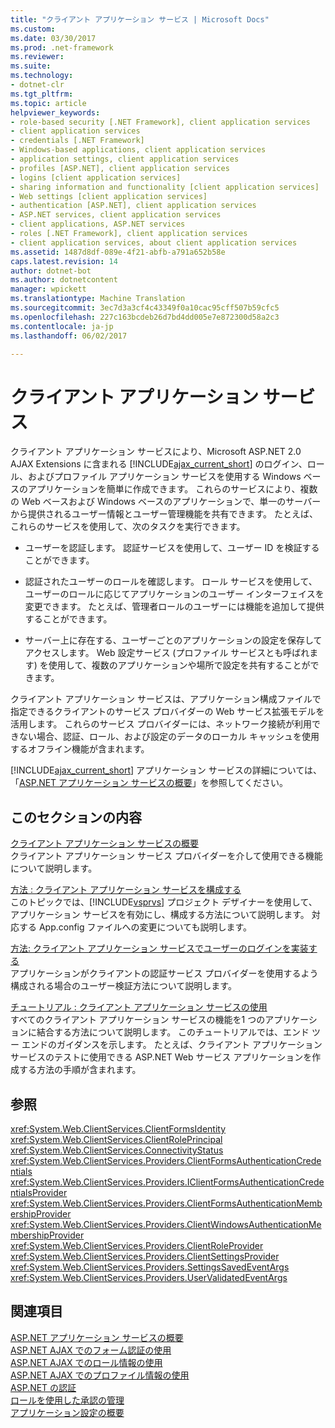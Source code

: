 ```yaml
---
title: "クライアント アプリケーション サービス | Microsoft Docs"
ms.custom: 
ms.date: 03/30/2017
ms.prod: .net-framework
ms.reviewer: 
ms.suite: 
ms.technology:
- dotnet-clr
ms.tgt_pltfrm: 
ms.topic: article
helpviewer_keywords:
- role-based security [.NET Framework], client application services
- client application services
- credentials [.NET Framework]
- Windows-based applications, client application services
- application settings, client application services
- profiles [ASP.NET], client application services
- logins [client application services]
- sharing information and functionality [client application services]
- Web settings [client application services]
- authentication [ASP.NET], client application services
- ASP.NET services, client application services
- client applications, ASP.NET services
- roles [.NET Framework], client application services
- client application services, about client application services
ms.assetid: 1487d8df-089e-4f21-abfb-a791a652b58e
caps.latest.revision: 14
author: dotnet-bot
ms.author: dotnetcontent
manager: wpickett
ms.translationtype: Machine Translation
ms.sourcegitcommit: 3ec7d3a3cf4c43349f0a10cac95cff507b59cfc5
ms.openlocfilehash: 227c163bcdeb26d7bd4dd005e7e872300d58a2c3
ms.contentlocale: ja-jp
ms.lasthandoff: 06/02/2017

---
```

# <a name="client-application-services"></a>クライアント アプリケーション サービス
クライアント アプリケーション サービスにより、Microsoft ASP.NET 2.0 AJAX Extensions に含まれる [!INCLUDE[ajax_current_short](../../../includes/ajax-current-short-md.md)] のログイン、ロール、およびプロファイル アプリケーション サービスを使用する Windows ベースのアプリケーションを簡単に作成できます。 これらのサービスにより、複数の Web ベースおよび Windows ベースのアプリケーションで、単一のサーバーから提供されるユーザー情報とユーザー管理機能を共有できます。 たとえば、これらのサービスを使用して、次のタスクを実行できます。  
  
-   ユーザーを認証します。 認証サービスを使用して、ユーザー ID を検証することができます。  
  
-   認証されたユーザーのロールを確認します。 ロール サービスを使用して、ユーザーのロールに応じてアプリケーションのユーザー インターフェイスを変更できます。 たとえば、管理者ロールのユーザーには機能を追加して提供することができます。  
  
-   サーバー上に存在する、ユーザーごとのアプリケーションの設定を保存してアクセスします。 Web 設定サービス (プロファイル サービスとも呼ばれます) を使用して、複数のアプリケーションや場所で設定を共有することができます。  
  
 クライアント アプリケーション サービスは、アプリケーション構成ファイルで指定できるクライアントのサービス プロバイダーの Web サービス拡張モデルを活用します。 これらのサービス プロバイダーには、ネットワーク接続が利用できない場合、認証、ロール、および設定のデータのローカル キャッシュを使用するオフライン機能が含まれます。  
  
 [!INCLUDE[ajax_current_short](../../../includes/ajax-current-short-md.md)] アプリケーション サービスの詳細については、「[ASP.NET アプリケーション サービスの概要](http://msdn.microsoft.com/library/1162e529-0d70-44b2-b3ab-83e60c695013)」を参照してください。  
  
## <a name="in-this-section"></a>このセクションの内容  
 [クライアント アプリケーション サービスの概要](../../../docs/framework/common-client-technologies/client-application-services-overview.md)  
 クライアント アプリケーション サービス プロバイダーを介して使用できる機能について説明します。  
  
 [方法 : クライアント アプリケーション サービスを構成する](../../../docs/framework/common-client-technologies/how-to-configure-client-application-services.md)  
 このトピックでは、[!INCLUDE[vsprvs](../../../includes/vsprvs-md.md)] プロジェクト デザイナーを使用して、アプリケーション サービスを有効にし、構成する方法について説明します。 対応する App.config ファイルへの変更についても説明します。  
  
 [方法: クライアント アプリケーション サービスでユーザーのログインを実装する](../../../docs/framework/common-client-technologies/how-to-implement-user-login-with-client-application-services.md)  
 アプリケーションがクライアントの認証サービス プロバイダーを使用するよう構成される場合のユーザー検証方法について説明します。  
  
 [チュートリアル : クライアント アプリケーション サービスの使用](../../../docs/framework/common-client-technologies/walkthrough-using-client-application-services.md)  
 すべてのクライアント アプリケーション サービスの機能を1 つのアプリケーションに結合する方法について説明します。 このチュートリアルでは、エンド ツー エンドのガイダンスを示します。 たとえば、クライアント アプリケーション サービスのテストに使用できる ASP.NET Web サービス アプリケーションを作成する方法の手順が含まれます。  
  
## <a name="reference"></a>参照  
 <xref:System.Web.ClientServices.ClientFormsIdentity>  
 <xref:System.Web.ClientServices.ClientRolePrincipal>  
 <xref:System.Web.ClientServices.ConnectivityStatus>  
 <xref:System.Web.ClientServices.Providers.ClientFormsAuthenticationCredentials>  
 <xref:System.Web.ClientServices.Providers.IClientFormsAuthenticationCredentialsProvider>  
 <xref:System.Web.ClientServices.Providers.ClientFormsAuthenticationMembershipProvider>  
 <xref:System.Web.ClientServices.Providers.ClientWindowsAuthenticationMembershipProvider>  
 <xref:System.Web.ClientServices.Providers.ClientRoleProvider>  
 <xref:System.Web.ClientServices.Providers.ClientSettingsProvider>  
 <xref:System.Web.ClientServices.Providers.SettingsSavedEventArgs>  
 <xref:System.Web.ClientServices.Providers.UserValidatedEventArgs>  
  
## <a name="see-also"></a>関連項目  
 [ASP.NET アプリケーション サービスの概要](http://msdn.microsoft.com/library/1162e529-0d70-44b2-b3ab-83e60c695013)   
 [ASP.NET AJAX でのフォーム認証の使用](http://msdn.microsoft.com/library/c50f7dc5-323c-4c63-b4f3-96edfc1e815e)   
 [ASP.NET AJAX でのロール情報の使用](http://msdn.microsoft.com/library/280f6ad9-ba1a-4fc9-b0cc-22e39e54a82d)   
 [ASP.NET AJAX でのプロファイル情報の使用](http://msdn.microsoft.com/library/91239ae6-d01c-4f4e-a433-eb9040dbed61)   
 [ASP.NET の認証](http://msdn.microsoft.com/library/fc10b0ef-4ce4-4a7f-9174-886325221ee1)   
 [ロールを使用した承認の管理](http://msdn.microsoft.com/library/01954ce4-39a2-487f-8153-a69f6f6f3195)    
 [アプリケーション設定の概要](../../../docs/framework/winforms/advanced/application-settings-overview.md)

